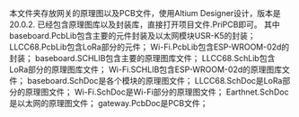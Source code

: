 本文件夹存放网关的原理图以及PCB文件，使用Altium Designer设计，版本是20.0.2. 已经包含原理图库以及封装库，直接打开项目文件.PriPCB即可。
其中baseboard.PcbLib包含主要的元件封装及以太网模块USR-K5的封装；
LLCC68.PcbLib包含LoRa部分的元件；
Wi-Fi.PcbLib包含ESP-WROOM-02d的封装；
baseboard.SCHLIB包含主要的原理图库文件；
LLCC68.SchLib包含LoRa部分的原理图库文件；
Wi-Fi.SCHLIB包含ESP-WROOM-02d的原理图库文件；
baseboard.SchDoc是各个模块的原理图文件；
LLCC68.SchDoc是LoRa部分的原理图文件；
Wi-Fi.SchDoc是Wi-Fi部分的原理图文件；
Earthnet.SchDoc是以太网的原理图文件；
gateway.PcbDoc是PCB文件；
